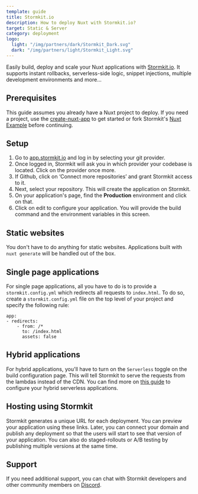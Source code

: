 ```yaml
---
template: guide
title: Stormkit.io
description: How to deploy Nuxt with Stormkit.io?
target: Static & Server
category: deployment
logo:
  light: "/img/partners/dark/Stormkit_Dark.svg"
  dark: "/img/partners/light/Stormkit_Light.svg"
---
```


Easily build, deploy and scale your Nuxt applications with [Stormkit.io](https://www.stormkit.io). It supports instant rollbacks, serverless-side logic, snippet injections, multiple development environments and more...

## Prerequisites

This guide assumes you already have a Nuxt project to deploy. If you need a project, use the [create-nuxt-app](https://github.com/nuxt/create-nuxt-app) to get started or fork Stormkit's [Nuxt Example](https://github.com/stormkit-dev/hackernews-nuxt) before continuing.

## Setup

1. Go to [app.stormkit.io](https://app.stormkit.io) and log in by selecting your git provider.
2. Once logged in, Stormkit will ask you in which provider your codebase is located. Click on the provider once more.
3. If Github, click on ‘Connect more repositories’ and grant Stormkit access to it.
4. Next, select your repository. This will create the application on Stormkit.
5. On your application's page, find the **Production** environment and click on that.
6. Click on edit to configure your application. You will provide the build command and the
   environment variables in this screen.

## Static websites

You don't have to do anything for static websites. Applications built with `nuxt generate` will be handled out of the box.

## Single page applications

For single page applications, all you have to do is to provide a `stormkit.config.yml` which redirects
all requests to `index.html`. To do so, create a `stormkit.config.yml` file on the top level of your project and specify the following rule:

```
app:
- redirects:
    - from: /*
      to: /index.html
      assets: false
```

## Hybrid applications

For hybrid applications, you'll have to turn on the `Serverless` toggle on the build configuration page. This will tell Stormkit to serve the requests from the lambdas instead of the CDN. You can find more on [this guide](https://www.stormkit.io/docs/deployments/configuration/nuxt#hybrid) to configure your hybrid serverless applications.

## Hosting using Stormkit

Stormkit generates a unique URL for each deployment. You can preview your application using these links. Later, you can connect your domain and publish any deployment so that the users will start to see that version of your application. You can also do staged-rollouts or A/B testing by publishing multiple versions at the same time.

## Support

If you need additional support, you can chat with Stormkit developers and other community members on [Discord](https://discord.gg/6yQWhyY).
